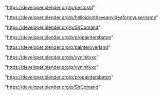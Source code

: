 "https://developer.blender.org/p/pestosol"

"https://developer.blender.org/p/helloidonthaveanyideaformyusername"

"https://developer.blender.org/p/SirComand"

"https://developer.blender.org/p/propaintersbaton"

"https://developer.blender.org/p/painteroverland"

"https://developer.blender.org/p/vynihityxo"

 
"https://developer.blender.org/p/vynihityxo"


"https://developer.blender.org/p/propaintersbaton"


"https://developer.blender.org/p/SirComand"


 
